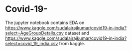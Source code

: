 # Covid-19-
The jupyter notebook contains EDA on https://www.kaggle.com/sudalairajkumar/covid19-in-india?select=AgeGroupDetails.csv dataset and https://www.kaggle.com/sudalairajkumar/covid19-in-india?select=covid_19_india.csv from kaggle.
